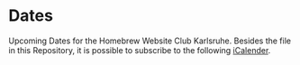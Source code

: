 # Dates

Upcoming Dates for the Homebrew Website Club Karlsruhe.
Besides the file in this Repository, it is possible to subscribe to the following [iCalender](webcal://raw.githubusercontent.com/hwc-ka/dates/master/homebrew-website-club-karlsruhe.ics).
